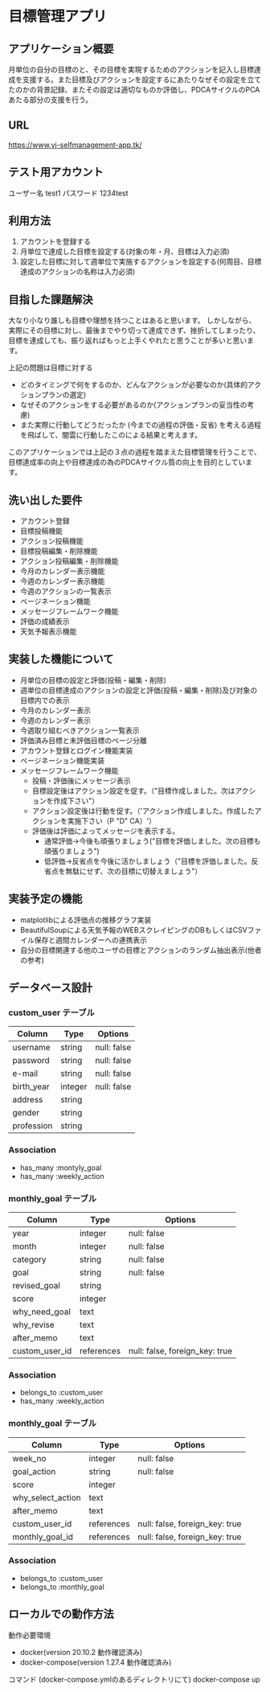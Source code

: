 # 目標管理アプリ
## アプリケーション概要	
月単位の自分の目標のと、その目標を実現するためのアクションを記入し目標達成を支援する。また目標及びアクションを設定するにあたりなぜその設定を立てたのかの背景記録、またその設定は適切なものか評価し、PDCAサイクルのPCAあたる部分の支援を行う。

## URL	
<https://www.yj-selfmanagement-app.tk/>

## テスト用アカウント	
ユーザー名 test1
パスワード 1234test

## 利用方法
1. アカウントを登録する
2. 月単位で達成した目標を設定する(対象の年・月、目標は入力必須)
3. 設定した目標に対して週単位で実施するアクションを設定する(何周目、目標達成のアクションの名称は入力必須)

## 目指した課題解決	
大なり小なり誰しも目標や理想を持つことはあると思います。
しかしながら、実際にその目標に対し、最後までやり切って達成できず、挫折してしまったり、目標を達成しても、振り返ればもっと上手くやれたと思うことが多いと思います。

上記の問題は目標に対する
* どのタイミングで何をするのか、どんなアクションが必要なのか(具体的アクションプランの選定)
* なぜそのアクションをする必要があるのか(アクションプランの妥当性の考慮)
* また実際に行動してどうだったか (今までの過程の評価・反省)
を考える過程を飛ばして、闇雲に行動したこのによる結果と考えます。

このアプリケーションでは上記の３点の過程を踏まえた目標管理を行うことで、
目標達成率の向上や目標達成の為のPDCAサイクル質の向上を目的としています。

## 洗い出した要件	
* アカウント登録
* 目標投稿機能
* アクション投稿機能
* 目標投稿編集・削除機能
* アクション投稿編集・削除機能
* 今月のカレンダー表示機能
* 今週のカレンダー表示機能
* 今週のアクションの一覧表示
* ページネーション機能
* メッセージフレームワーク機能
* 評価の成績表示 
* 天気予報表示機能



## 実装した機能について
* 月単位の目標の設定と評価(投稿・編集・削除)
* 週単位の目標達成のアクションの設定と評価(投稿・編集・削除)及び対象の目標内での表示
* 今月のカレンダー表示
* 今週のカレンダー表示
* 今週取り組むべきアクション一覧表示
* 評価済み目標と未評価目標のページ分離
* アカウント登録とログイン機能実装
* ページネーション機能実装
* メッセージフレームワーク機能
   - 投稿・評価後にメッセージ表示
   - 目標設定後はアクション設定を促す。（"目標作成しました。次はアクションを作成下さい"）
   - アクション設定後は行動を促す。（'アクション作成しました。作成したアクションを実施下さい（P "D" CA）'）
   - 評価後は評価によってメッセージを表示する。
     - 通常評価→今後も頑張りましょう("目標を評価しました。次の目標も頑張りましょう")
     - 低評価→反省点を今後に活かしましょう（"目標を評価しました。反省点を無駄にせず、次の目標に切替えましょう"）

## 実装予定の機能	
* matplotlibによる評価点の推移グラフ実装
* BeautifulSoupによる天気予報のWEBスクレイピングのDBもしくはCSVファイル保存と週間カレンダーへの連携表示
* 自分の目標関連する他のユーザの目標とアクションのランダム抽出表示(他者の参考)

## データベース設計

### custom_user テーブル
| Column     | Type    | Options     |
| ---------- | ------- | ------------|
| username   | string  | null: false |
| password   | string  | null: false |
| e-mail     | string  | null: false |
| birth_year | integer | null: false |
| address    | string  |             |
| gender     | string  |             |
| profession | string  |             |

### Association

- has_many :montyly_goal
- has_many :weekly_action


### monthly_goal テーブル
| Column         | Type       | Options                        |
| -------------- | ---------- | -------------------------------|
| year           | integer    | null: false                    |
| month          | integer    | null: false                    |
| category       | string     | null: false                    |
| goal           | string     | null: false                    |
| revised_goal   | string     |                                |
| score          | integer    |                                |
| why_need_goal  | text       |                                |
| why_revise     | text       |                                |
| after_memo     | text       |                                |
| custom_user_id | references | null: false, foreign_key: true |

### Association

- belongs_to :custom_user
- has_many   :weekly_action


### monthly_goal テーブル
| Column            | Type       | Options                        |
| ----------------- | ---------- | -------------------------------|
| week_no           | integer    | null: false                    |
| goal_action       | string     | null: false                    |
| score             | integer    |                                |
| why_select_action | text       |                                |
| after_memo        | text       |                                |
| custom_user_id    | references | null: false, foreign_key: true |
| monthly_goal_id   | references | null: false, foreign_key: true |

### Association

- belongs_to :custom_user
- belongs_to :monthly_goal

## ローカルでの動作方法	
動作必要環境 
* docker(version 20.10.2 動作確認済み)
* docker-compose(version 1.27.4 動作確認済み) 

コマンド (docker-compose.ymlのあるディレクトリにて)
docker-compose up
